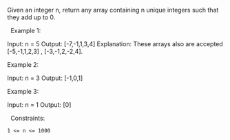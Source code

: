 Given an integer n, return any array containing n unique integers such that they add up to 0.

 
Example 1:

Input: n = 5
Output: [-7,-1,1,3,4]
Explanation: These arrays also are accepted [-5,-1,1,2,3] , [-3,-1,2,-2,4].


Example 2:

Input: n = 3
Output: [-1,0,1]


Example 3:

Input: n = 1
Output: [0]


 
Constraints:


	1 <= n <= 1000

